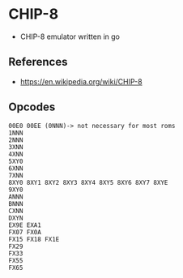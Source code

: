 # CHIP-8
* CHIP-8 emulator written in go
## References
* https://en.wikipedia.org/wiki/CHIP-8
## Opcodes
```
00E0 00EE (0NNN)-> not necessary for most roms
1NNN
2NNN
3XNN
4XNN
5XY0
6XNN
7XNN
8XY0 8XY1 8XY2 8XY3 8XY4 8XY5 8XY6 8XY7 8XYE
9XY0
ANNN
BNNN
CXNN
DXYN
EX9E EXA1
FX07 FX0A
FX15 FX18 FX1E
FX29
FX33
FX55
FX65
```
